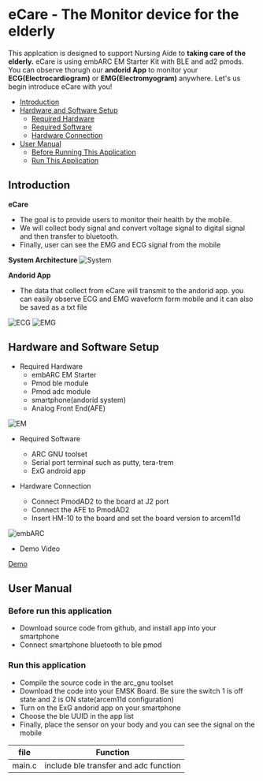 # eCare - The Monitor device for the elderly
This applcation is designed to support Nursing Aide to **taking care of the elderly.** eCare is using embARC EM Starter Kit with BLE and ad2 pmods. You can observe thorugh our **andorid App** to monitor your **ECG(Electrocardiogram)** or **EMG(Electromyogram)** anywhere.
Let's us begin introduce eCare with you!

* [Introduction](#introduction)
* [Hardware and Software Setup](#hardware-and-software-setup)
	* [Required Hardware](#required-hardware)
	* [Required Software](#required-software)
	* [Hardware Connection](#hardware-connection)
* [User Manual](#user-manual)
	* [Before Running This Application](#before-running-this-application)
	* [Run This Application](#run-this-application)

## Introduction

**eCare**
- The goal is to provide users to monitor their health by the mobile. 
- We will collect body signal and convert voltage signal to digital signal and then transfer to bluetooth.
- Finally, user can see the EMG and ECG signal from the mobile

**System Architecture**
![System][3]

**Andorid App**
- The data that collect from eCare will transmit to the andorid app. you can easily observe ECG and EMG waveform form mobile and it can also be saved as a txt file

![ ECG ][4]
![ EMG ][5]



## Hardware and Software Setup

* Required Hardware
  - embARC EM Starter
  - Pmod ble module
  - Pmod adc module
  - smartphone(andorid system)
  - Analog Front End(AFE)
  
![EM][2]

* Required Software 
  - ARC GNU toolset
  - Serial port terminal such as putty, tera-trem
  - ExG android app
  
* Hardware Connection
  - Connect PmodAD2 to the board at J2 port
  - Connect the AFE to PmodAD2
  - Insert HM-10 to the board  and set the board version to arcem11d

![embARC][1]

* Demo Video

[ Demo ][6]

## User Manual

### Before run this application

- Download source code from github, and install app into your smartphone
- Connect smartphone bluetooth to ble pmod

### Run this application

- Compile the source code in the arc_gnu toolset
- Download the code into your EMSK Board. Be sure the switch 1 is off state and 2 is ON state(arcem11d configuration)
- Turn on the ExG andorid app on your smartphone
- Choose the ble UUID in the app list
- Finally, place the sensor on your body and you can see the signal on the mobile


|  file               |               Function                    |
| ------------------- | ------------------------------------------|
|  main.c             |   include ble transfer and adc function   |
                                     


[1]: https://imgur.com/EpYaR3I " embARC "
[2]: https://imgur.com/TnxRAPJ " EM "
[3]: https://imgur.com/ghY7syy " System " 
[4]: https://imgur.com/uQ2K9uZ " ECG "
[5]: https://imgur.com/TpbTt8X " EMG "
[6]: https://v.youku.com/v_show/id_XMzcxMzc5ODI0NA==.html?spm=a2h3j.8428770.3416059.1 " Demo "
